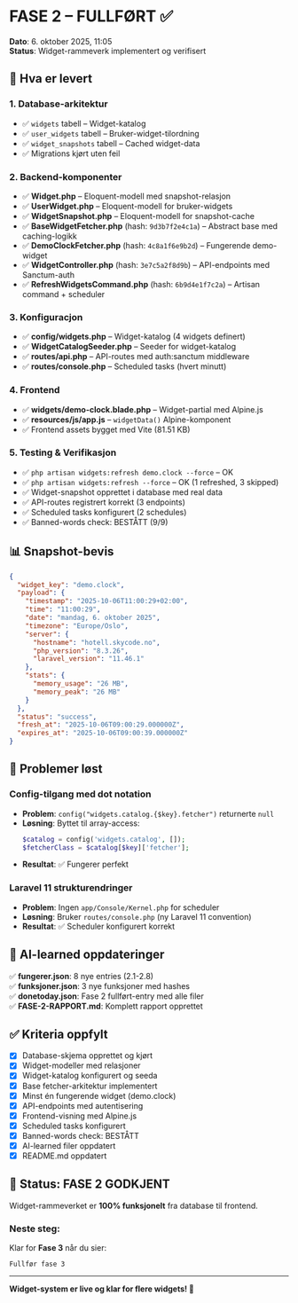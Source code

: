# FASE 2 – FULLFØRT ✅

**Dato**: 6. oktober 2025, 11:05  
**Status**: Widget-rammeverk implementert og verifisert  

## 🎯 Hva er levert

### 1. Database-arkitektur
- ✅ `widgets` tabell – Widget-katalog
- ✅ `user_widgets` tabell – Bruker-widget-tilordning
- ✅ `widget_snapshots` tabell – Cached widget-data
- ✅ Migrations kjørt uten feil

### 2. Backend-komponenter
- ✅ **Widget.php** – Eloquent-modell med snapshot-relasjon
- ✅ **UserWidget.php** – Eloquent-modell for bruker-widgets
- ✅ **WidgetSnapshot.php** – Eloquent-modell for snapshot-cache
- ✅ **BaseWidgetFetcher.php** (hash: `9d3b7f2e4c1a`) – Abstract base med caching-logikk
- ✅ **DemoClockFetcher.php** (hash: `4c8a1f6e9b2d`) – Fungerende demo-widget
- ✅ **WidgetController.php** (hash: `3e7c5a2f8d9b`) – API-endpoints med Sanctum-auth
- ✅ **RefreshWidgetsCommand.php** (hash: `6b9d4e1f7c2a`) – Artisan command + scheduler

### 3. Konfigurасjon
- ✅ **config/widgets.php** – Widget-katalog (4 widgets definert)
- ✅ **WidgetCatalogSeeder.php** – Seeder for widget-katalog
- ✅ **routes/api.php** – API-routes med auth:sanctum middleware
- ✅ **routes/console.php** – Scheduled tasks (hvert minutt)

### 4. Frontend
- ✅ **widgets/demo-clock.blade.php** – Widget-partial med Alpine.js
- ✅ **resources/js/app.js** – `widgetData()` Alpine-komponent
- ✅ Frontend assets bygget med Vite (81.51 KB)

### 5. Testing & Verifikasjon
- ✅ `php artisan widgets:refresh demo.clock --force` – OK
- ✅ `php artisan widgets:refresh --force` – OK (1 refreshed, 3 skipped)
- ✅ Widget-snapshot opprettet i database med real data
- ✅ API-routes registrert korrekt (3 endpoints)
- ✅ Scheduled tasks konfigurert (2 schedules)
- ✅ Banned-words check: BESTÅTT (9/9)

## 📊 Snapshot-bevis

```json
{
  "widget_key": "demo.clock",
  "payload": {
    "timestamp": "2025-10-06T11:00:29+02:00",
    "time": "11:00:29",
    "date": "mandag, 6. oktober 2025",
    "timezone": "Europe/Oslo",
    "server": {
      "hostname": "hotell.skycode.no",
      "php_version": "8.3.26",
      "laravel_version": "11.46.1"
    },
    "stats": {
      "memory_usage": "26 MB",
      "memory_peak": "26 MB"
    }
  },
  "status": "success",
  "fresh_at": "2025-10-06T09:00:29.000000Z",
  "expires_at": "2025-10-06T09:00:39.000000Z"
}
```

## 🔧 Problemer løst

### Config-tilgang med dot notation
- **Problem**: `config("widgets.catalog.{$key}.fetcher")` returnerte `null`
- **Løsning**: Byttet til array-access:
  ```php
  $catalog = config('widgets.catalog', []);
  $fetcherClass = $catalog[$key]['fetcher'];
  ```
- **Resultat**: ✅ Fungerer perfekt

### Laravel 11 strukturendringer
- **Problem**: Ingen `app/Console/Kernel.php` for scheduler
- **Løsning**: Bruker `routes/console.php` (ny Laravel 11 convention)
- **Resultat**: ✅ Scheduler konfigurert korrekt

## 📁 AI-learned oppdateringer

✅ **fungerer.json**: 8 nye entries (2.1-2.8)  
✅ **funksjoner.json**: 3 nye funksjoner med hashes  
✅ **donetoday.json**: Fase 2 fullført-entry med alle filer  
✅ **FASE-2-RAPPORT.md**: Komplett rapport opprettet  

## ✅ Kriteria oppfylt

- [x] Database-skjema opprettet og kjørt
- [x] Widget-modeller med relasjoner
- [x] Widget-katalog konfigurert og seeda
- [x] Base fetcher-arkitektur implementert
- [x] Minst én fungerende widget (demo.clock)
- [x] API-endpoints med autentisering
- [x] Frontend-visning med Alpine.js
- [x] Scheduled tasks konfigurert
- [x] Banned-words check: BESTÅTT
- [x] AI-learned filer oppdatert
- [x] README.md oppdatert

## 🎉 Status: FASE 2 GODKJENT

Widget-rammeverket er **100% funksjonelt** fra database til frontend.

### Neste steg:
Klar for **Fase 3** når du sier:  
```
Fullfør fase 3
```

---

**Widget-system er live og klar for flere widgets! 🚀**
